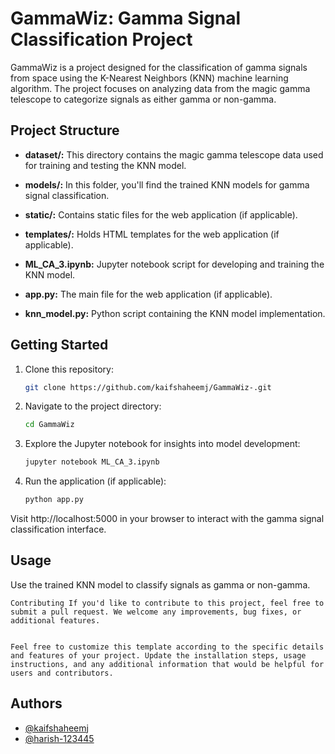 # GammaWiz: Gamma Signal Classification Project

GammaWiz is a project designed for the classification of gamma signals from space using the K-Nearest Neighbors (KNN) machine learning algorithm. The project focuses on analyzing data from the magic gamma telescope to categorize signals as either gamma or non-gamma.

## Project Structure

- **dataset/:** This directory contains the magic gamma telescope data used for training and testing the KNN model.

- **models/:** In this folder, you'll find the trained KNN models for gamma signal classification.

- **static/:** Contains static files for the web application (if applicable).

- **templates/:** Holds HTML templates for the web application (if applicable).

- **ML_CA_3.ipynb:** Jupyter notebook script for developing and training the KNN model.

- **app.py:** The main file for the web application (if applicable).

- **knn_model.py:** Python script containing the KNN model implementation.

## Getting Started

1. Clone this repository:

   ```bash
   git clone https://github.com/kaifshaheemj/GammaWiz-.git

2. Navigate to the project directory:

    ```bash
    cd GammaWiz

3. Explore the Jupyter notebook for insights into model development:
    ```bash
    jupyter notebook ML_CA_3.ipynb

4. Run the application (if applicable):

    ```bash
    python app.py

Visit http://localhost:5000 in your browser to interact with the gamma signal classification interface.

## Usage
Use the trained KNN model to classify signals as gamma or non-gamma.

    Contributing If you'd like to contribute to this project, feel free to submit a pull request. We welcome any improvements, bug fixes, or additional features.


    Feel free to customize this template according to the specific details and features of your project. Update the installation steps, usage instructions, and any additional information that would be helpful for users and contributors.



## Authors

- [@kaifshaheemj](https://github.com/kaifshaheemj/)
- [@harish-123445](https://github.com/harish-123445/)

